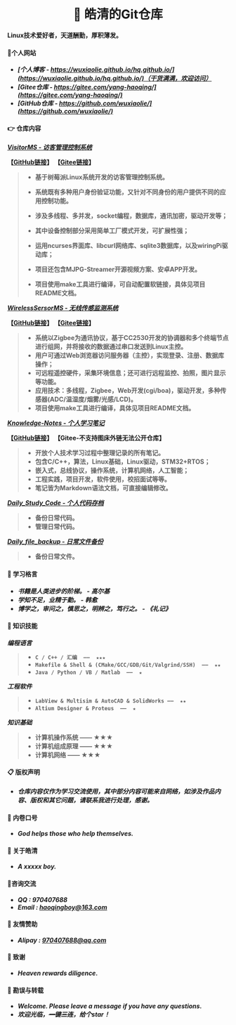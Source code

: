 <h1 align="center">📔 皓清的Git仓库</h1>
<div align="left">
<p><strong>Linux技术爱好者，天道酬勤，厚积薄发。<strong></p>
    </div> 




#### **📝个人网站**

- ***[个人博客 - https://wuxiaolie.github.io/hq.github.io/](https://wuxiaolie.github.io/hq.github.io/)（干货满满，欢迎访问）***
- ***[Gitee仓库 - https://gitee.com/yang-haoqing/](https://gitee.com/yang-haoqing/)***
- ***[GitHub仓库 - https://github.com/wuxiaolie/](https://github.com/wuxiaolie/)***



#### 👉 **仓库内容**

***[VisitorMS - 访客管理控制系统](https://gitee.com/yang-haoqing/visitor-ms)***

【[GitHub链接](https://github.com/wuxiaolie/VisitorMS)】  【[Gitee链接](https://gitee.com/yang-haoqing/visitor-ms)】

> - 基于树莓派Linux系统开发的访客管理控制系统。
> - 系统既有多种用户身份验证功能，又针对不同身份的用户提供不同的应用控制功能。
> - 涉及多线程、多并发，socket编程，数据库，通讯加密，驱动开发等；
> - 其中设备控制部分采用简单工厂模式开发，可扩展性强；
> - 运用ncurses界面库、libcurl网络库、sqlite3数据库，以及wiringPi驱动库；
> - 项目还包含MJPG-Streamer开源视频方案、安卓APP开发。
>
> - 项目使用make工具进行编译，可自动配置软链接，具体见项目**README**文档。

***[WirelessSersorMS - 无线传感监测系统](https://gitee.com/yang-haoqing/wireless-sersor-ms)***

【[GitHub链接](https://github.com/wuxiaolie/WirelessSersorMS)】  【[Gitee链接](https://gitee.com/yang-haoqing/wireless-sersor-ms)】

> - 系统以Zigbee为通讯协议，基于CC2530开发的协调器和多个终端节点进行组网，并将接收的数据通过串口发送到Linux主控。
> - 用户可通过Web浏览器访问服务器（主控），实现登录、注册、数据库操作；
> - 可远程遥控硬件，采集环境信息；还可进行远程监控、拍照，图片显示等功能。
> - 应用技术：多线程，Zigbee，Web开发(cgi/boa)，驱动开发，多种传感器(ADC/温湿度/烟雾/光感/LCD)。  
> - 项目使用make工具进行编译，具体见项目**README**文档。

***[Knowledge-Notes - 个人学习笔记](https://github.com/wuxiaolie/Knowledge-Notes)***

【[GitHub链接](https://github.com/wuxiaolie/Knowledge-Notes)】  【Gitee-不支持图床外链无法公开仓库】

> - 开放个人技术学习过程中整理记录的所有笔记。
> - 包含C/C++，算法，Linux基础，Linux驱动，STM32+RTOS；
> - 嵌入式，总线协议，操作系统，计算机网络，人工智能；
> - 工程实践，项目开发，软件使用，校招面试等等。
> - 笔记皆为**Markdown**语法文档，可直接编辑修改。

***[Daily_Study_Code - 个人代码存档](https://gitee.com/yang-haoqing/daily_-study_-code)***

> - 备份日常代码。
> - 管理日常代码。

***[Daily_file_backup - 日常文件备份](https://gitee.com/yang-haoqing/daily_file_backup)***

> - 备份日常文件。



#### :book: **学习格言**

- *书籍是人类进步的阶梯。  -  高尔基*
- *学知不足，业精于勤。 - 韩愈*
- *博学之，审问之，慎思之，明辨之，笃行之。 - 《礼记》*



#### **🚀 知识技能**

***编程语言***

> - `C / C++ / 汇编  ——  ★★★`
> - `Makefile & Shell & (CMake/GCC/GDB/Git/Valgrind/SSH)  ——  ★★`
> - `Java / Python / VB / Matlab  ——  ★`

***工程软件***

> - `LabView & Multisim & AutoCAD & SolidWorks ——  ★★`
> - `Altium Designer & Proteus  ——  ★`

***知识基础***

> - 计算机操作系统  ——  ★★★
> - 计算机组成原理  ——  ★★★
> - 计算机网络  ——  ★★★



#### **📋 版权声明**

- ***仓库内容仅作为学习交流使用，其中部分内容可能来自网络，如涉及作品内容、版权和其它问题，请联系我进行处理，感谢。***



#### **🔨 内卷口号**

- ***God helps those who help themselves.***



#### **🐼 关于皓清**

- ***A xxxxx boy.***



#### **🎅咨询交流**

- ***QQ : 970407688***
- ***Email : haoqingboy@163.com***



#### **🍖  友情赞助**

- ***Alipay : 970407688@qq.com***



#### **🥉 致谢**

- ***Heaven rewards diligence.***



#### **:orange_book: 勘误与转载**

- ***Welcome. Please leave a message if you have any questions.***
- ***欢迎光临，~~一键三连~~，给个star！***

